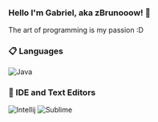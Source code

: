 
### Hello I'm Gabriel, aka zBrunooow! 👋
The art of programming is my passion :D

### 📋 Languages
![Java](https://img.shields.io/badge/Java-ED8B00?style=for-the-badge&logo=java&logoColor=white)

### 🔧 IDE and Text Editors
![Intellij](https://img.shields.io/badge/IntelliJ-000000.svg?style=for-the-badge&logo=intellij-idea&logoColor=white)
![Sublime](https://img.shields.io/badge/sublime_text-%23575757.svg?&style=for-the-badge&logo=sublime-text&logoColor=important)
